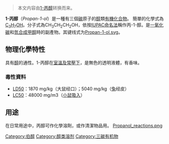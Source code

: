 > 本文内容由[1-丙醇](https://zh.wikipedia.org/wiki/1-丙醇)转换而来。


**1-丙醇**（*Propan-1-ol*）是一種有三個[碳](../Page/碳.md "wikilink")原子的[醇](../Page/醇.md "wikilink")類[有機化合物](https://zh.wikipedia.org/wiki/有機化合物 "wikilink")。 簡單的化學式為[C](../Page/碳.md "wikilink")<sub>3</sub>[H](https://zh.wikipedia.org/wiki/氫 "wikilink")<sub>7</sub>[OH](https://zh.wikipedia.org/wiki/羟 "wikilink")。分子式為CH<sub>3</sub>CH<sub>2</sub>CH<sub>2</sub>OH，依按[IUPAC命名法](../Page/IUPAC命名法.md "wikilink")稱作丙-1-醇。是[一氧化碳](../Page/一氧化碳.md "wikilink")和[氫合成](https://zh.wikipedia.org/wiki/氫 "wikilink")[甲醇](../Page/甲醇.md "wikilink")時的副產物。其键线式为[Propan-1-ol.svg](https://zh.wikipedia.org/wiki/File:Propan-1-ol.svg "fig:Propan-1-ol.svg")。

## 物理化學特性

具有[醇](../Page/醇.md "wikilink")的通性。1-丙醇在[室溫及](https://zh.wikipedia.org/wiki/室溫 "wikilink")[常壓下](https://zh.wikipedia.org/wiki/常壓 "wikilink")，是無色的透明液體，有香味。

### 毒性資料

  - [LD50](https://zh.wikipedia.org/wiki/LD50 "wikilink")：1870 mg/kg（大鼠经口）；5040 mg/kg（[兔](../Page/兔.md "wikilink")经皮）
  - [LC50](https://zh.wikipedia.org/wiki/LC50 "wikilink")：48000 mg/m3（[小鼠](https://zh.wikipedia.org/wiki/小鼠 "wikilink")[吸入](https://zh.wikipedia.org/wiki/吸入 "wikilink")）

## 用途

在日常用途中，丙醇可作化學溶劑，或作清潔物品用。 [Propanol_reactions.png](https://zh.wikipedia.org/wiki/File:Propanol_reactions.png "fig:Propanol_reactions.png")

[Category:伯醇](https://zh.wikipedia.org/wiki/Category:伯醇 "wikilink") [Category:醇类溶剂](https://zh.wikipedia.org/wiki/Category:醇类溶剂 "wikilink") [Category:三碳有机物](https://zh.wikipedia.org/wiki/Category:三碳有机物 "wikilink")